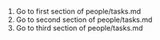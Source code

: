 1. Go to first section of people/tasks.md
2. Go to second section of people/tasks.md
3. Go to third section of people/tasks.md
